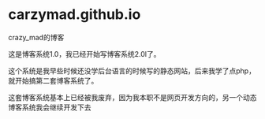 # carzymad.github.io
crazy_mad的博客

这是博客系统1.0，我已经开始写博客系统2.0l了。

这个系统是我早些时候还没学后台语言的时候写的静态网站，后来我学了点php，就开始搞第二套博客系统了。

这套博客系统基本上已经被我废弃，因为我本职不是网页开发方向的，另一个动态博客系统我会继续开发下去
